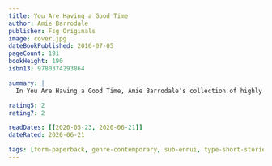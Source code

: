 ```yaml
---
title: You Are Having a Good Time
author: Amie Barrodale
publisher: Fsg Originals
image: cover.jpg
dateBookPublished: 2016-07-05
pageCount: 191
bookHeight: 190
isbn13: 9780374293864

summary: |
  In You Are Having a Good Time, Amie Barrodale’s collection of highly compressed and charged tales, the veneer of normality is stripped from her characters’ lives to reveal the seething and contradictory desires that fuel them. In “Animals,” an up-and-coming starlet harbors a complicated attraction toward her abusive director. In “Frank Advice for Fat Women,” an ethically compromised psychiatrist is drawn into the middle of a dysfunctional mother-daughter relationship. And in “The Imp,” a supernatural possession ruins a man’s relationship with his pregnant wife.

rating5: 2
rating7: 2

readDates: [[2020-05-23, 2020-06-21]]
dateRated: 2020-06-21

tags: [form-paperback, genre-contemporary, sub-ennui, type-short-stories]
---
```

